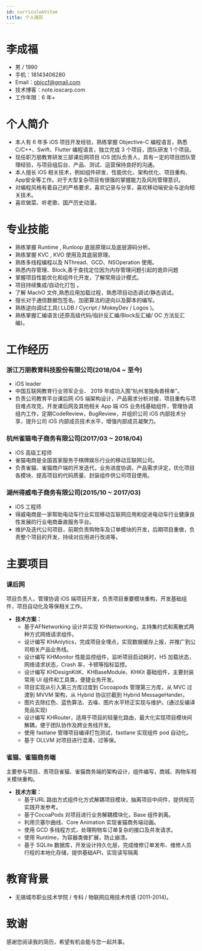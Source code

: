 ```yaml
---
id: curriculumVitae
title: 个人简历
---
```


# 李成福

- 男 / 1990
- 手机：18143406280
- Email：objccf@gmail.com
- 技术博客：note.ioscarp.com
- 工作年限：6 年+

# 个人简介

-  本人有 6 年多 iOS 项目开发经验，熟练掌握 Objective-C 编程语言，熟悉 C/C++、Swift、Flutter 编程语言，独立完成 3 个项目，团队研发 1 个项目。
- 现任职万朋教育研发三部课后网项目 iOS 团队负责人，具有一定的项目团队管理经验，与项目组后台、产品、测试、运营保持良好的沟通。
- 本人擅长 iOS 相关技术，例如组件研发、性能优化、架构优化、项目重构、App安全等工作。对于⼤型复杂项⽬有很强的掌握能⼒及⻛险管理意识。
- 对编程风格有着自己的严格要求，喜欢记录与分享，喜欢移动端安全与逆向相关技术。
- 喜欢做菜、听老歌、国产历史动漫。

# 专业技能

- 熟练掌握 Runtime , Runloop 底层原理以及底层源码分析。
- 熟练掌握 KVC , KVO 使⽤及其底层原理。
- 熟练多线程编程以及 NThread、GCD、NSOperation 使⽤。
- 熟悉内存管理、Block,善于查找定位因为内存管理问题引起的诡异问题
- 掌握项⽬性能优化和组件化开发，了解常用设计模式。
- 项⽬持续集成/⾃动化打包 。
- 了解 MachO ⽂件,熟悉应⽤加载过程，熟悉项⽬动态调试/静态调试。
- 擅长对于通信数据包签名、加密算法的逆向以及脚本的编写。
- 熟练逆向调试⼯具( LLDB / Cycript / MokeyDev / Logos )。 
- 熟练掌握汇编语⾔(还原⾼级代码/指针反汇编/Block反汇编/ OC ⽅法反汇编)。

# 工作经历

### 浙江万朋教育科技股份有限公司(2018/04 ~ 至今)

- iOS leader
- 中国互联网教育行业领军企业、 2019 年成功入围“杭州准独角兽榜单”。
- 负责公司教育平台课后网 iOS 端架构设计，产品需求分析对接，项目重构与项目难点攻克，开发课后网及其他相关 App 端 iOS 业务线基础组件，管理协调组内工作，定期CodeReview，BugReview，并组织公司 iOS 内部技术分享，提升公司 iOS 内部成员技术⽔平，增强内部成员凝聚⼒。 

### 杭州雀猫电子商务有限公司(2017/03 ~ 2018/04)

- iOS 高级工程师
- 雀猫电商是全国首家服务于棋牌娱乐行业的移动互联网公司。
-  负责雀猫、雀猫商户端的开发迭代，业务进度协调，产品需求评定，优化项目各模块、提高项目的代码质量、封装组件供公司项目使用。

### 湖州得威电子商务有限公司(2015/10 ~ 2017/03)

- iOS 工程师
- 得威电商是一家帮助电动车行业实现移动互联网应用和促进电动车行业健康良性发展的行业电商垂直服务平台。
- 维护及迭代公司项目，前期负责购物车及订单模块的开发，后期项目重做，负责整个项目的开发，持续对应用进行改进等。

# 主要项目

### 课后网

项目负责人，管理协调 iOS 端项目开发，负责项目重要模块重构，开发基础组件，项目自动化及等保相关工作。

- **技术方案：**
  - 基于AFNetworking 设计并实现 KHNetworking，主持集约式和离散式两种方式网络请求组件。
  - 设计编写 KHAnlytics，完成项目全埋点，实现数据缓存上报，并推广到公司相关产品业务线。
  - 设计编写 KHMonitor 性能监控组件，监听项目启动耗时，H5 加载状态，网络请求状态，Crash 率，卡顿等指标监控。
  - 设计编写 KHDesignKitK、KHBaseModule、KHKit 基础组件，主要封装常用 UI 组件和工具类，便捷业务开发。
  - 项目实现从引入第三方库过度到 Cocoapods 管理第三方库，从 MVC 过渡到 MVVM 架构，从 Hybrid 协议拦截到 Hybrid MessageHander。
  - 图片去除红色、蓝色算法、去噪、图片水平矫正实现与维护。(通过反编译竞品实现)
  - 设计编写 KHRouter，适用于项目的轻量化路由，最大化实现项目模块间解耦，便于团队协作及跨业务线开发。
  - 使用 fastlane 管理项目编译打包测试，fastlane 实现组件 pod 自动化。
  - 基于 OLLVM 对项目进行混淆，过等保。

### 雀猫、雀猫商务端

主要参与项⽬、责项⽬雀猫、雀猫商务端的架构设计，组件编写，商城、购物车相关模块重构。

- **技术方案：**
  - 基于URL 路由⽅式组件化⽅式解耦项⽬模块，抽离项⽬中间件，提供规范实践开发参考。
  - 基于CocoaPods 对项⽬进⾏业务解耦模块化，Base 组件剥离。
  - 利用贝塞尔曲线、Core Animation 实现雀猫商务端动画。
  - 使用 GCD 多线程方式，处理购物车订单复杂的接口及并发请求。
  - 使用 Runtime，为容器类做扩展，防止崩溃。
  - 基于 SQLite 数据库，开发设计持久化层，完成维修订单发布、维修人员行程的本地化存储，提供基础API，实现读写隔离

# 教育背景

- 无锡城市职业技术学院 / 专科 / 物联网应用技术传感 (2011-2014)。

# 致谢

感谢您阅读我的简历，希望有机会能与您⼀起共事。





 







